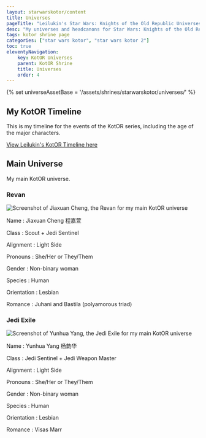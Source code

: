 ```yaml
---
layout: starwarskotor/content
title: Universes
pageTitle: "Leilukin's Star Wars: Knights of the Old Republic Universes"
desc: "My universes and headcanons for Star Wars: Knights of the Old Republic series."
tags: kotor shrine page
categories: ["star wars kotor", "star wars kotor 2"]
toc: true
eleventyNavigation:
    key: KotOR Universes
    parent: KotOR Shrine
    title: Universes
    order: 4
---
```

{% set universeAssetBase = '/assets/shrines/starwarskotor/universes/' %}

## My KotOR Timeline

This is my timeline for the events of the KotOR series, including the age of the major characters.

[View Leilukin's KotOR Timeline here](https://docs.google.com/spreadsheets/d/1xh9QpXBBVYwBNss1ifrLG1Pf7lbm_AhwaCktlbH0Yzo/edit)

## Main Universe

My main KotOR universe.

### Revan

![Screenshot of Jiaxuan Cheng, the Revan for my main KotOR universe]({{universeAssetBase}}myrevan-jiaxuan-cheng.avif)

Name
: Jiaxuan Cheng 程嘉萱

Class
: Scout + Jedi Sentinel

Alignment
: Light Side

Pronouns
: She/Her or They/Them

Gender
: Non-binary woman

Species
: Human

Orientation
: Lesbian

Romance
: Juhani and Bastila (polyamorous triad)

### Jedi Exile

![Screenshot of Yunhua Yang, the Jedi Exile for my main KotOR universe]({{universeAssetBase}}myexile-yunhua-yang.avif)

Name
: Yunhua Yang 杨韵华

Class
: Jedi Sentinel + Jedi Weapon Master

Alignment
: Light Side

Pronouns
: She/Her or They/Them

Gender
: Non-binary woman

Species
: Human

Orientation
: Lesbian

Romance
: Visas Marr
